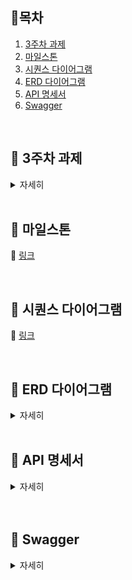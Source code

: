 ## 📑목차
1. [3주차 과제](#-3주차-과제)
2. [마일스톤](#-마일스톤)
3. [시퀀스 다이어그램](#-시퀀스-다이어그램)
4. [ERD 다이어그램](#-erd-다이어그램)
5. [API 명세서](#-api-명세서)
6. [Swagger](#-swagger)

<br />

## 📌 3주차 과제
<details>
<summary>
  자세히
</summary>  

### Description

- **`콘서트 예약 서비스`**를 구현해 봅니다.
- 대기열 시스템을 구축하고, 예약 서비스는 작업가능한 유저만 수행할 수 있도록 해야합니다.
- 사용자는 좌석예약 시에 미리 충전한 잔액을 이용합니다.
- 좌석 예약 요청시에, 결제가 이루어지지 않더라도 일정 시간동안 다른 유저가 해당 좌석에 접근할 수 없도록 합니다.

### Requirements

- 아래 5가지 API 를 구현합니다.
    - 유저 토큰 발급 API
    - 예약 가능 날짜 / 좌석 API
    - 좌석 예약 요청 API
    - 잔액 충전 / 조회 API
    - 결제 API
- 각 기능 및 제약사항에 대해 단위 테스트를 반드시 하나 이상 작성하도록 합니다.
- 다수의 인스턴스로 어플리케이션이 동작하더라도 기능에 문제가 없도록 작성하도록 합니다.
- 동시성 이슈를 고려하여 구현합니다.
- 대기열 개념을 고려해 구현합니다.

### API Specs

1️⃣ **`주요` 유저 대기열 토큰 기능**

- 서비스를 이용할 토큰을 발급받는 API를 작성합니다.
- 토큰은 유저의 UUID 와 해당 유저의 대기열을 관리할 수 있는 정보 ( 대기 순서 or 잔여 시간 등 ) 를 포함합니다.
- 이후 모든 API 는 위 토큰을 이용해 대기열 검증을 통과해야 이용 가능합니다.

> 기본적으로 폴링으로 본인의 대기열을 확인한다고 가정하며, 다른 방안 또한 고려해보고 구현해 볼 수 있습니다.
> 

**2️⃣ `기본` 예약 가능 날짜 / 좌석 API**

- 예약가능한 날짜와 해당 날짜의 좌석을 조회하는 API 를 각각 작성합니다.
- 예약 가능한 날짜 목록을 조회할 수 있습니다.
- 날짜 정보를 입력받아 예약가능한 좌석정보를 조회할 수 있습니다.

> 좌석 정보는 1 ~ 50 까지의 좌석번호로 관리됩니다.
> 

3️⃣ **`주요` 좌석 예약 요청 API**

- 날짜와 좌석 정보를 입력받아 좌석을 예약 처리하는 API 를 작성합니다.
- 좌석 예약과 동시에 해당 좌석은 그 유저에게 약 5분간 임시 배정됩니다. ( 시간은 정책에 따라 자율적으로 정의합니다. )
- 만약 배정 시간 내에 결제가 완료되지 않는다면 좌석에 대한 임시 배정은 해제되어야 하며 다른 사용자는 예약할 수 없어야 한다.

4️⃣ **`기본`**  **잔액 충전 / 조회 API**

- 결제에 사용될 금액을 API 를 통해 충전하는 API 를 작성합니다.
- 사용자 식별자 및 충전할 금액을 받아 잔액을 충전합니다.
- 사용자 식별자를 통해 해당 사용자의 잔액을 조회합니다.

5️⃣ **`주요` 결제 API**

- 결제 처리하고 결제 내역을 생성하는 API 를 작성합니다.
- 결제가 완료되면 해당 좌석의 소유권을 유저에게 배정하고 대기열 토큰을 만료시킵니다.

<aside>
💡 **KEY POINT**

</aside>

- 유저간 대기열을 요청 순서대로 정확하게 제공할 방법을 고민해 봅니다.
- 동시에 여러 사용자가 예약 요청을 했을 때, 좌석이 중복으로 배정 가능하지 않도록 합니다.
</details>
<br />

## 📌 마일스톤
🔗 [링크](https://github.com/users/kiya-moon/projects/2/views/1?sortedBy%5Bdirection%5D=asc&sortedBy%5BcolumnId%5D=118995284) 

<br />

## 📌 시퀀스 다이어그램
🔗 [링크](https://www.notion.so/6b6edff7e7504a32961f74d7c83465c3?pvs=4)

<br />

## 📌 ERD 다이어그램
<details>
  <summary>
    자세히
  </summary>
  <br />

![image](https://github.com/kiya-moon/hanghaePlus_2024/assets/101784768/29796fba-bec1-4689-a3ec-ceb8fb03e85c)

### CUSTOMER DOMAIN
#### 1. CUSTOMER
- 속성
  - id(PK) : 고객 아이디
  - user_name : 고객 이름
  - balance : 고객 잔액
- 고객 정보를 담는 테이블
<br />

### TOKEN DOMAIN
#### 1. TOKEN
- 속성
  - id(PK) : 토큰 아이디
  - user_id(FK) : 고객 아이디
  - token : 유저 토큰
  - status : 토큰 상태
  - created_at : 토큰 발급 시간
  - expires_at : 토큰 만료 시간
- 대기열을 관리하는 토큰 테이블
- 토큰은 RandomUUID + / + ConcertId로 구성하여 콘서트별로 구분이 가능하도록 할 예정
- 대기, 활성화, 만료로 상태가 구분된다
- 토큰 만료 시간은 토큰 발급 시간으로부터 5분 뒤가 설정된다   
<br />

### CONCERT DOMAIN
#### 1. CONCERT
- 속성
  - id(PK) : 콘서트 아이디
  - name : 콘서트 이름
- 콘서트 기본 테이블
<br />

#### 2. CONCERT_OPTION
- 속성
  - id(PK) : 콘서트 옵션 아이디
  - concert_id(FK) : 콘서트 아이디
  - concert_date : 콘서트 날짜
  - price : 콘서트 가격
- 콘서트 시간별 옵션 테이블
- 동일 콘서트가 시간대별로 들어올 수 있기 때문에 1:N 관계
- (가격 seat 테이블로 옮길 예정. 현재는 좌석에 차등이 없으나 보통 콘서트는 좌석별로 가격이 다르기 때무네...)
<br />

#### 3. SEAT
- 속성
  - id(PK) : 좌석 아이디
  - concert_option_id(FK) : 콘서트 옵션 아이디
  - seat_number : 좌석 번호
  - status: 좌석 상태
- 좌석 테이블
- 콘서트 옵션 별로 50개의 좌석 정보가 들어가는 테이블(1:N 관계)
<br />

### RESEVATION DOMAIN
#### 1. RESERVATION
- 속성
  - id(PK) : 예약 아이디
  - user_id(FK) : 고객 아이디
  - seat_id(FK) : 좌석 아이디
  - status : 예약 상태
  - created_at : 예약 생성 시간
  - updated_at : 예약 업데이트 시간
- 예약 관리 테이블
- 고객이 좌석을 선택하고 예약 버튼 클릭 시 해당 테이블에 들어온다
- 예약 전, 예약 만료, 결제 완료로 상태가 구분된다
<br />

#### 2. PAYMENT
- 속성
  - id(PK) : 결제 아이디
  - reservation_id(FK) : 예약 아이디
  - amount : 결제된 금액
  - payment_date : 결제일
- 결제 테이블
- 예약 테이블의 예약을 결제 완료 시 해당 테이블에 들어온다.
<br />

</details>
<br />

## 📌 API 명세서
<details>
  <summary>
    자세히
  </summary>
  <br />

#### 1. 유저 토큰 발급 API

- **Endpoint**
  - **URL**: `/api/token`
  - **Method**: `POST`
  - **설명**: 대기열을 위한 유저 토큰 발급 요청

- **Request**
  - **Body**: 

    | 항목   | Type | 설명    | 비고 |
    | ------ | ---- | ------- | ---- |
    | userId | Long | 유저 ID |      |

- **Response**
  - **HTTP Status Codes**: 
    - `200 OK`: 성공
    - `400 Bad Request`: 잘못된 요청
    - `500 Internal Server Error`: 서버 오류

  - **Body**:

    | 항목    | Type   | 설명                                  | 비고 |
    | ------- | ------ | ------------------------------------- | ---- |
    | result  | String | 결과 코드 (200 : 성공 / 그 외 : 실패) |      |
    | message | String | 결과 메시지                           |      |
    | data    | Object | 토큰 데이터                           |      |

  - **data 정보 파라미터**

    | 항목          | Type    | 설명           | 비고 |
    | ------------- | ------- | -------------- | ---- |
    | token         | String  | 대기열 토큰    |      |
    | queuePosition | Integer | 대기열 위치    |      |
    | expiresAt     | String  | 토큰 만료 시간 |      |

  - **응답 예시**

    ```json
    {
        "result": "200",
        "message": "Success",
        "data": {
            "token": "randomUUID/concertId",
            "queuePosition": 1,
            "expiresAt": "2024-07-04T12:00:00"
        }
    }
    ```

- **Error**
  - **400 Bad Request**: 필수 파라미터 누락 또는 잘못된 데이터 형식
    - **응답 예시**

      ```json
      {
          "result": "400",
          "message": "Missing or invalid userId"
      }
      ```
  - **500 Internal Server Error**: 토큰 발급 중 서버 오류
    - **응답 예시**

      ```json
      {
          "result": "500",
          "message": "Internal server error"
      }
      ```

- **Authorization**: 없음

#### 2. 예약 가능 날짜 / 좌석 API

- **예약 가능 날짜 조회**

  - **Endpoint**
    - **URL**: `/api/{concertId}/available-dates`
    - **Method**: `GET`
    - **설명**: 예약 가능한 날짜를 조회합니다.

  - **Request**
    - **Query Parameters**: 

      | 항목      | Type   | 설명      | 비고 |
      | --------- | ------ | --------- | ---- |
      | token     | String | 유저 토큰 |      |
      | concertId | Long   | 콘서트Id  |      |
    
  - **Response**
    - **HTTP Status Codes**: 
      - `200 OK`: 성공
      - `401 Unauthorized`: 인증 실패
      - `500 Internal Server Error`: 서버 오류

    - **Body**:

      | 항목           | Type           | 설명                         | 비고 |
      | -------------- | -------------- | ---------------------------- | ---- |
      | concertOptions | List\<Object\> | 예약 가능 콘서트 옵션 리스트 |      |

    - **concertOptions 정보 파라미터**

      | 항목            | Type   | 설명           | 비고 |
      | --------------- | ------ | -------------- | ---- |
      | concertOptionId | Long   | 콘서트 옵션 ID |      |
      | concertDate     | String | 콘서트 날짜    |      |

    - **응답 예시**

      ```json
      {
          "concertOptions": [
              {
                  "concertOptionId": 1,
                  "concertDate": "2024-07-04"
              },
              {
                  "concertOptionId": 2,
                  "concertDate": "2024-07-05"
              }
          ]
      }
      ```

  - **Error**
    - **401 Unauthorized**: 유효하지 않은 토큰
      - **응답 예시**

        ```json
        {
            "result": "401",
            "message": "Invalid or expired token"
        }
        ```
    - **500 Internal Server Error**: 서버 오류
      - **응답 예시**

        ```json
        {
            "result": "500",
            "message": "Internal server error"
        }
        ```

  - **Authorization**: 유저 토큰 필요
    - **Authorization Header**:

      ```
      Authorization: Bearer randomUUID
      ```

- **예약 가능 좌석 조회**

  - **Endpoint**
    - **URL**: `/api/{concertOptionId}/available-seats`
    - **Method**: `GET`
    - **설명**: 특정 날짜에 예약 가능한 좌석을 조회합니다.

  - **Request**
    - **Query Parameters**: 

      | 항목            | Type   | 설명           | 비고 |
      | --------------- | ------ | -------------- | ---- |
      | token           | String | 유저 토큰      |      |
      | concertOptionId | Long   | 콘서트 옵션 ID |      |

  - **Response**
    - **HTTP Status Codes**: 
      - `200 OK`: 성공
      - `401 Unauthorized`: 인증 실패
      - `500 Internal Server Error`: 서버 오류

    - **Body**:

      | 항목  | Type           | 설명                  | 비고 |
      | ----- | -------------- | --------------------- | ---- |
      | seats | List\<Object\> | 예약 가능 좌석 리스트 |      |

    - **seats 정보 파라미터**

      | 항목       | Type   | 설명      | 비고 |
      | ---------- | ------ | --------- | ---- |
      | seatId     | Long   | 좌석 ID   |      |
      | seatNumber | String | 좌석 번호 |      |
      | status     | String | 좌석 상태 |      |

    - **응답 예시**

      ```json
      {
          "seats": [
              {
                  "seatId": 1,
                  "seatNumber": "A1",
                  "status": "열림"
              },
              {
                  "seatId": 2,
                  "seatNumber": "A2",
                  "status": "열림"
              }
          ]
      }
      ```

  - **Error**
    - **401 Unauthorized**: 유효하지 않은 토큰
      - **응답 예시**

        ```json
        {
            "result": "401",
            "message": "Invalid or expired token"
        }
        ```
    - **500 Internal Server Error**: 서버 오류
      - **응답 예시**

        ```json
        {
            "result": "500",
            "message": "Internal server error"
        }
        ```

  - **Authorization**: 유저 토큰 필요
    - **Authorization Header**:

      ```
      Authorization: Bearer randomUUID
      ```

#### 3. 좌석 예약 요청 API

- **Endpoint**
  - **URL**: `/api/reserve`
  - **Method**: `POST`
  - **설명**: 좌석 예약 요청

- **Request**
  - **Body**:

    | 항목            | Type   | 설명           | 비고 |
    | --------------- | ------ | -------------- | ---- |
    | token           | String | 유저 토큰      |      |
    | concertOptionId | Long   | 콘서트 옵션 ID |      |
    | seatId          | Long   | 좌석 ID        |      |
    | userId          | Long   | 유저 ID        |      |

- **Response**
  - **HTTP Status Codes**: 
    - `200 OK`: 성공
    - `401 Unauthorized`: 인증 실패
    - `400 Bad Request`: 잘못된 요청
    - `500 Internal Server Error`: 서버 오류

  - **Body**:

    | 항목    | Type   | 설명                                  | 비고 |
    | ------- | ------ | ------------------------------------- | ---- |
    | result  | String | 결과 코드 (200 : 성공 / 그 외 : 실패) |      |
    | message | String | 결과 메시지                           |      |
    | data    | Object | 예약 결과 데이터                      |      |

  - **data 정보 파라미터**

    | 항목          | Type | 설명    | 비고 |
    | ------------- | ---- | ------- | ---- |
    | reservationId | Long | 예약 ID |      |

  - **응답 예시**

    ```json
    {
        "result": "200",
        "message": "Success",
        "data": {
            "reservationId": 123
        }
    }
    ```

- **Error**
  - **401 Unauthorized**: 유효하지 않은 토큰
    - **응답 예시**

      ```json
      {
          "result": "401",
          "message": "Invalid or expired token"
      }
      ```
    
  - **400 Bad Request**: 필수 파라미터 누락 또는 잘못된 데이터 형식
    - **응답 예시**
  
      ```json
      {
          "result": "400",
          "message": "Missing or invalid parameters"
      }
      ```
    
  - **500 Internal Server Error**: 서버 오류
    
    - **응답 예시**
  
  ```json
  	{
        "result": "500",
        "message": "Internal server error"
    }
  ```
  
  - **Authorization**: 유저 토큰 필요
    - **Authorization Header**:
  
      ```
      Authorization: Bearer randomUUID
      ```
  
  #### 4. 잔액 충전 / 조회 API
  
  - **잔액 충전**
  
    - **Endpoint**
      - **URL**: `/api/balance/charge`
      - **Method**: `PATCH`
      - **설명**: 유저의 잔액을 충전합니다.
  
    - **Request**
      - **Body**:
  
        | 항목   | Type   | 설명      | 비고 |
        | ------ | ------ | --------- | ---- |
        | userId | Long   | 유저 ID   |      |
        | amount | Double | 충전 금액 |      |
  
    - **Response**
      - **HTTP Status Codes**: 
        - `200 OK`: 성공
        - `400 Bad Request`: 잘못된 요청
        - `500 Internal Server Error`: 서버 오류
  
      - **Body**:
  
        | 항목    | Type   | 설명      | 비고 |
        | ------- | ------ | --------- | ---- |
        | balance | Double | 현재 잔액 |      |
  
      - **응답 예시**
  
        ```json
        {
            "balance": 5000.00
        }
        ```
  
    - **Error**
      - **400 Bad Request**: 필수 파라미터 누락 또는 잘못된 데이터 형식
        - **응답 예시**
  
          ```json
          {
              "result": "400",
              "message": "Missing or invalid parameters"
          }
          ```
      - **500 Internal Server Error**: 서버 오류
        - **응답 예시**
  
          ```json
          {
              "result": "500",
              "message": "Internal server error"
          }
          ```
  
    - **Authorization**: 없음
  
  - **잔액 조회**
  
    - **Endpoint**
      - **URL**: `/api/balance`
      - **Method**: `GET`
      - **설명**: 유저의 현재 잔액을 조회합니다.
  
    - **Request**
      - **Query Parameters**:
  
        | 항목   | Type | 설명    | 비고 |
        | ------ | ---- | ------- | ---- |
        | userId | Long | 유저 ID |      |
  
    - **Response**
      - **HTTP Status Codes**: 
        - `200 OK`: 성공
        - `400 Bad Request`: 잘못된 요청
        - `500 Internal Server Error`: 서버 오류
  
      - **Body**:
  
        | 항목    | Type   | 설명      | 비고 |
        | ------- | ------ | --------- | ---- |
        | balance | Double | 현재 잔액 |      |
  
      - **응답 예시**
  
        ```json
        {
            "balance": 5000.00
        }
        ```
  
    - **Error**
      - **400 Bad Request**: 필수 파라미터 누락 또는 잘못된 데이터 형식
        - **응답 예시**
  
          ```json
          {
              "result": "400",
              "message": "Missing or invalid parameters"
          }
          ```
      - **500 Internal Server Error**: 서버 오류
        - **응답 예시**
  
          ```json
          {
              "result": "500",
              "message": "Internal server error"
          }
          ```
  
    - **Authorization**: 없음
  
  #### 5. 결제 API
  
  - **Endpoint**
    - **URL**: `/api/pay`
    - **Method**: `POST`
    - **설명**: 결제 요청
  
  - **Request**
    - **Body**:
  
      | 항목          | Type   | 설명      | 비고 |
      | ------------- | ------ | --------- | ---- |
      | token         | String | 유저 토큰 |      |
      | reservationId | Long   | 예약 ID   |      |
      | amount        | Double | 결제 금액 |      |
  
  - **Response**
    - **HTTP Status Codes**: 
      - `200 OK`: 성공
      - `401 Unauthorized`: 인증 실패
      - `400 Bad Request`: 잘못된 요청
      - `500 Internal Server Error`: 서버 오류
  
    - **Body**:
  
      | 항목    | Type   | 설명                                  | 비고 |
      | ------- | ------ | ------------------------------------- | ---- |
      | result  | String | 결과 코드 (200 : 성공 / 그 외 : 실패) |      |
      | message | String | 결과 메시지                           |      |
      | data    | Object | 결제 결과 데이터                      |      |
  
    - **data 정보 파라미터**
  
      | 항목      | Type | 설명    | 비고 |
      | --------- | ---- | ------- | ---- |
      | paymentId | Long | 결제 ID |      |
  
    - **응답 예시**
  
      ```json
      {
          "result": "200",
          "message": "Success",
          "data": {
              "paymentId": 456
          }
      }
      ```
  
  - **Error**
    - **401 Unauthorized**: 유효하지 않은 토큰
      - **응답 예시**
  
        ```json
        {
            "result": "401",
            "message": "Invalid or expired token"
        }
        ```
    - **400 Bad Request**: 필수 파라미터 누락 또는 잘못된 데이터 형식
      - **응답 예시**
  
        ```json
        {
            "result": "400",
            "message": "Missing or invalid parameters"
        }
        ```
    - **500 Internal Server Error**: 서버 오류
      - **응답 예시**
  
        ```json
        {
            "result": "500",
            "message": "Internal server error"
        }
        ```
  
  - **Authorization**: 유저 토큰 필요
    - **Authorization Header**:
  
      ```
      Authorization: Bearer randomUUID
      ```
</details>
<br />
<br />   

## 📌 Swagger
<details>
  <summary>
    자세히
  </summary>
  <br />

</details>
<br />
